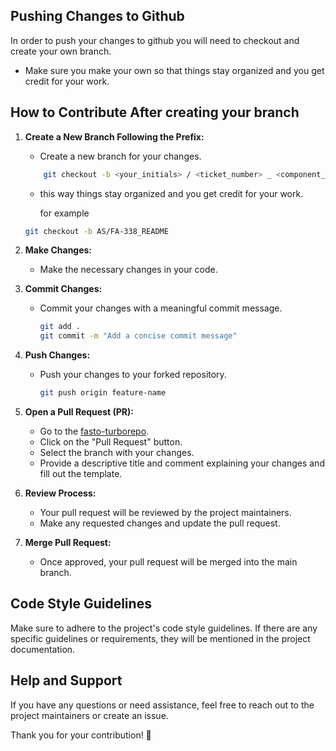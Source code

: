 ## Pushing Changes to Github

In order to push your changes to github you will need to checkout and create your own branch.

-   Make sure you make your own so that things stay organized and you get credit for your work.

## How to Contribute After creating your branch

1. **Create a New Branch Following the Prefix:**

    - Create a new branch for your changes.

    ```bash
        git checkout -b <your_initials> / <ticket_number> _ <component_you_are_working_on>
    ```

    - this way things stay organized and you get credit for your work.

        for example

    ```bash
    git checkout -b AS/FA-338_README
    ```

2. **Make Changes:**

    - Make the necessary changes in your code.

3. **Commit Changes:**

    - Commit your changes with a meaningful commit message.
        ```bash
        git add .
        git commit -m "Add a concise commit message"
        ```

4. **Push Changes:**

    - Push your changes to your forked repository.
        ```bash
        git push origin feature-name
        ```

5. **Open a Pull Request (PR):**

    - Go to the [fasto-turborepo](https://github.com/Fasto-App/fasto-turborepo).
    - Click on the "Pull Request" button.
    - Select the branch with your changes.
    - Provide a descriptive title and comment explaining your changes and fill out the template.

6. **Review Process:**

    - Your pull request will be reviewed by the project maintainers.
    - Make any requested changes and update the pull request.

7. **Merge Pull Request:**
    - Once approved, your pull request will be merged into the main branch.

## Code Style Guidelines

Make sure to adhere to the project's code style guidelines. If there are any specific guidelines or requirements, they will be mentioned in the project documentation.

## Help and Support

If you have any questions or need assistance, feel free to reach out to the project maintainers or create an issue.

Thank you for your contribution! 🚀
